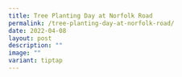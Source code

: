 ```yaml
---
title: Tree Planting Day at Norfolk Road
permalink: /tree-planting-day-at-norfolk-road/
date: 2022-04-08
layout: post
description: ""
image: ""
variant: tiptap
---
```

